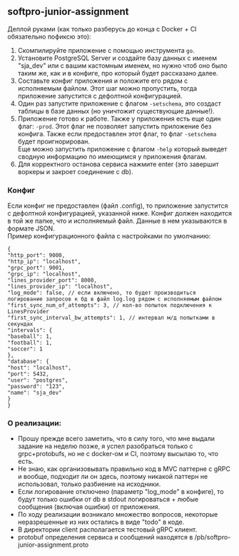 ## softpro-junior-assignment

Деплой руками (как только разберусь до конца с Docker + CI обязательно пофиксю это):
1. Скомпилируйте приложение с помощью инструмента `go`.
2. Установите PostgreSQL Server и создайте базу данных с именем "sja_dev"
или с вашим кастомным именем, но нужно чтоб оно было таким же, как и в конфиге, про который будет рассказано далее.
3. Составьте конфиг приложения и положите его рядом с исполняемым файлом. Этот шаг можно пропустить, тогда приложение запустится
с дефолтной конфигурацией.
4. Один раз запустите приложение с флагом `-setschema`, это создаст таблицы в базе данных (но уничтожит существующие данные!).
5. Приложение готово к работе. Также у приложения есть еще один флаг: `-prod`. Этот флаг 
не позволяет запустить приложение без конфига. Также если предоставлен этот флаг, то флаг `-setschema` будет проигнорирован.  
Еще можно запустить приложение с флагом `-help` который выведет сводную информацию по имеющимся у приложения флагам.
6. Для корректного останова сервиса нажмите enter (это завершит воркеры и закроет соединение с db).

### Конфиг
Если конфиг не предоставлен (файл .config), то приложение запустится с дефолтной конфигурацией, указанной ниже.
Конфиг должен находится в той же папке, что и исполняемый файл. Данные в нем указываются в формате JSON.  
Пример конфигурационного файла с настройками по умолчанию:

```
{
"http_port": 9000,
"http_ip": "localhost",
"grpc_port": 9001,
"grpc_ip": "localhost",
"lines_provider_port": 8000,
"lines_provider_ip": "localhost",
"log_mode": false, // если включено, то будет производиться логирование запросов к бд в файл log.log рядом с исполняемым файлом
"first_sync_num_of_attempts": 3, // кол-во попыток подключения к LinesProvider
"first_sync_interval_bw_attempts": 1, // интервал м/д попытками в секундах
"intervals": {
"baseball": 1,
"football": 1,
"soccer": 1
},
"database": {
"host": "localhost",
"port": 5432,
"user": "postgres",
"password": "123",
"name": "sja_dev"
}
}
```

### О реализации:
* Прошу прежде всего заметить, что в силу того, что мне выдали задание на неделю позже,
 я успел разобраться только с grpc+protobufs, но не с docker-ом и CI, поэтому высылаю то, что есть.
* Не знаю, как организовывать правильно код в MVC паттерне с gRPC и вообще, подходит ли он здесь, поэтому 
никакой паттерн не использовал, только разбиение на исходники.
* Если логирование отключено (параметр "log_mode" в конфиге), 
то будут только ошибки от db в stdout логироваться + любые сообщения (включая ошибки) от приложения.
* По ходу реализации возникало множество вопросов, некоторые неразрешенные из них остались в виде "todo" в коде.
* В директории client располагается тестовый gRPC клиент.
* protobuf определения сервиса и сообщений находятся в /pb/softpro-junior-assignment.proto
